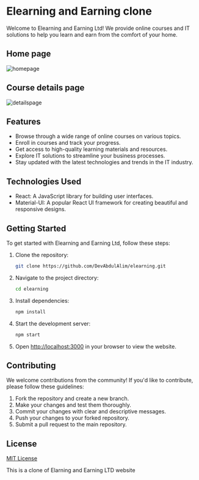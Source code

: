 # Elearning and Earning clone

Welcome to Elearning and Earning Ltd! We provide online courses and IT solutions to help you learn and earn from the comfort of your home.

## Home page

![homepage](https://github.com/DevAbdulAlim/elearning/assets/83014949/9bb762df-0644-4bbc-a037-631d2791e1d0)

## Course details page

![detailspage](https://github.com/DevAbdulAlim/elearning/assets/83014949/b2ceca91-12d2-4c3c-83f6-f9a44a60b1b2)


## Features

- Browse through a wide range of online courses on various topics.
- Enroll in courses and track your progress.
- Get access to high-quality learning materials and resources.
- Explore IT solutions to streamline your business processes.
- Stay updated with the latest technologies and trends in the IT industry.

## Technologies Used

- React: A JavaScript library for building user interfaces.
- Material-UI: A popular React UI framework for creating beautiful and responsive designs.

## Getting Started

To get started with Elearning and Earning Ltd, follow these steps:

1. Clone the repository:

   ```bash
   git clone https://github.com/DevAbdulAlim/elearning.git
   ```

2. Navigate to the project directory:

   ```bash
   cd elearning
   ```

3. Install dependencies:

   ```bash
   npm install
   ```

4. Start the development server:

   ```bash
   npm start
   ```

5. Open [http://localhost:3000](http://localhost:3000) in your browser to view the website.

## Contributing

We welcome contributions from the community! If you'd like to contribute, please follow these guidelines:

1. Fork the repository and create a new branch.
2. Make your changes and test them thoroughly.
3. Commit your changes with clear and descriptive messages.
4. Push your changes to your forked repository.
5. Submit a pull request to the main repository.

## License

[MIT License](LICENSE)

This is a clone of Elarning and Earning LTD website
